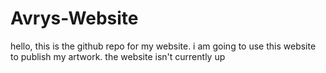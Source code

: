 # Avrys-Website

hello, this is the github repo for my website. i am going to use this website to publish my artwork.
the website isn't currently up
